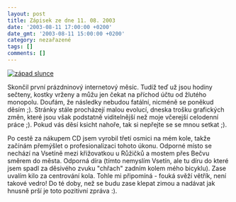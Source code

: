 ```yaml
---
layout: post
title: Zápisek ze dne 11. 08. 2003
date: '2003-08-11 17:00:00 +0200'
date_gmt: '2003-08-11 15:00:00 +0200'
category: nezařazené
tags: []
comments: []
---
```

<div >  <a href="/%base_url%/assets/old-images/zapads.jpg"><img alt="západ slunce" src="%base_url%/assets/old-images/zapads.jpg"></a>  </div>
<p>Skončil první prázdninový internetový měsíc. Tudíž teď už jsou hodiny sečteny, kostky vrženy a můžu jen  čekat na příchod účtu od žlutého monopolu. Doufám, že následky nebudou fatální, nicméně se poněkud děsím ;).  Stránky stále procházejí malou evolucí, dneska trošku grafických změn, které jsou však podstatně viditelnější  než moje včerejší celodenní práce ;). Pokud vás děsí ksicht nahoře, tak si nepřejte se se mnou setkat ;).</p>
<p>Po cestě za nákupem CD jsem vyrobil třetí osmici na mém kole, takže začínám přemýšlet o profesionalizaci  tohoto úkonu. Odporné místo se nechází na Vsetíně mezi křižovatkou u Růžičků a mostem přes Bečvu směrem do města.  Odporná díra (tímto nemyslím Vsetín, ale tu díru do které jsem spadl za děsivého zvuku "chřach"  zadním kolem mého bicyklu). Zase uvalím kilo za centrování kola. Tohle mi připomíná -  fouká svěží větřík, není takové vedro! Do té doby, než se budu zase klepat zimou a nadávat jak hnusně prší  je toto pozitivní zpráva :).</p>
